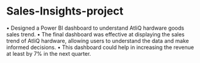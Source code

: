 # Sales-Insights-project
• Designed a Power BI dashboard to understand AtliQ hardware goods sales trend.
• The final dashboard was effective at displaying the sales trend of AtliQ hardware, allowing users to understand  the data and make informed decisions.
• This dashboard could help in increasing the revenue at least by 7% in the next quarter. 
